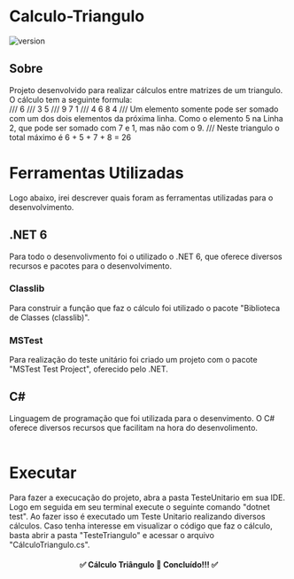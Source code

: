 # Calculo-Triangulo
![version]( https://img.shields.io/badge/version-1.0.0-Green)

## Sobre
Projeto desenvolvido para realizar cálculos entre matrizes de um triangulo. O cálculo tem a seguinte formula: <br>
///    6 
///   3 5 
///  9 7 1
/// 4 6 8 4 
/// Um elemento somente pode ser somado com um dos dois elementos da próxima linha. Como o elemento 5 na Linha 2, que pode ser somado com 7 e 1, mas não com o 9.
/// Neste triangulo o total máximo é 6 + 5 + 7 + 8 = 26
<br>

# Ferramentas Utilizadas
Logo abaixo, irei descrever quais foram as ferramentas utilizadas para o desenvolvimento.<br>

## .NET 6
Para todo o desenvolivmento foi o utilizado o .NET 6, que oferece diversos recursos e pacotes para o desenvolvimento.<br> 

### Classlib
Para construir a função que faz o cálculo foi utilizado o pacote "Biblioteca de Classes (classlib)".

### MSTest
Para realização do teste unitário foi criado um projeto com o pacote "MSTest Test Project", oferecido pelo .NET.

## C#
Linguagem de programação que foi utilizada para o desenvimento. O C# oferece diversos recursos que facilitam na hora do desenvolimento.
<br>
<br>

# Executar
Para fazer a execucação do projeto, abra a pasta TesteUnitario em sua IDE. Logo em seguida em seu terminal execute o seguinte comando "dotnet test". 
Ao fazer isso é executado um Teste Unitario realizando diversos cálculos. Caso tenha interesse em visualizar o código que faz o cálculo, basta abrir a pasta
"TesteTriangulo" e acessar o arquivo "CálculoTriangulo.cs".

<h4 align="center">
✅  Cálculo Triângulo 🚀 Concluído!!!  ✅
</h4>
